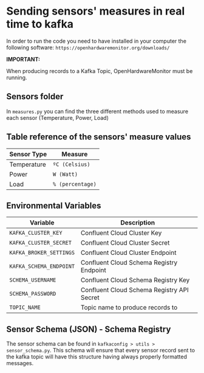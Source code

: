 # Sending sensors' measures in real time to kafka
In order to run the code you need to have installed in your computer the following software: `https://openhardwaremonitor.org/downloads/`

**IMPORTANT:** 

When producing records to a Kafka Topic, OpenHardwareMonitor must be running.

## Sensors folder
In `measures.py` you can find the three different methods used to measure each sensor (Temperature, Power, Load)

## Table reference of the sensors' measure values

| Sensor Type   | Measure          |
|---------------|------------------|
| Temperature   | `ºC (Celsius)`   |
| Power         | `W (Watt)`       |
| Load          | `% (percentage)` |


## Environmental Variables 

| Variable                | Description                                |
|-------------------------|--------------------------------------------|
| `KAFKA_CLUSTER_KEY`     | Confluent Cloud Cluster Key                |
| `KAFKA_CLUSTER_SECRET`  | Confluent Cloud Cluster Secret             |
| `KAFKA_BROKER_SETTINGS` | Confluent Cloud Cluster Endpoint           |
| `KAFKA_SCHEMA_ENDPOINT` | Confluent Cloud Schema Registry Endpoint   |
| `SCHEMA_USERNAME`       | Confluent Cloud Schema Registry Key        |
| `SCHEMA_PASSWORD`       | Confluent Cloud Schema Registry API Secret |
| `TOPIC_NAME`            | Topic name to produce records to           |


## Sensor Schema (JSON) - Schema Registry

The sensor schema can be found in `kafkaconfig > utils > sensor_schema.py`. This schema will ensure that every sensor 
record sent to the kafka topic will have this structure having always properly formatted messages.